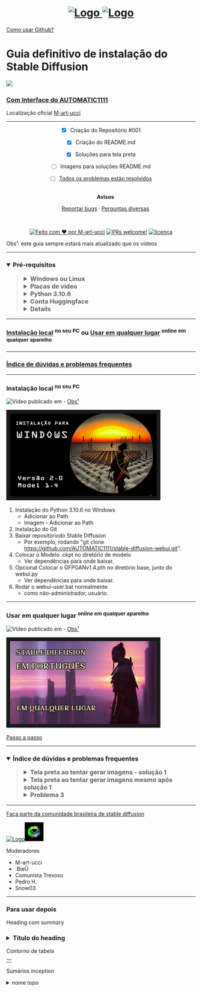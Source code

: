 <h1 align="center">
  <a href="https://github.com/M-art-ucci">
    <img src="https://github.com/M-art-ucci/Stable-Diffusion-pt-BR-Definitivo/blob/main/Assets/logo%20ouro%20veludo.png" alt="Logo" width="125" height="125">
  </a>
  <a href="https://discord.com/invite/9ZFdQH5YP6">
    <img src="https://github.com/M-art-ucci/Stable-Diffusion-pt-BR-Definitivo/blob/main/Assets/logo%20discord%20copy.png" alt="Logo" width="125" height="125">
</h1>
<a href="https://tecnoblog.net/responde/como-usar-o-github-guia-para-iniciantes/">Como usar Github?</a>

# Guia definitivo de instalação do Stable Diffusion
  	
  <a href="[b27da3676739813c35aa2d6aac4bd6d1326a2a7b](https://github.com/M-art-ucci/Stable-Diffusion-pt-BR-Definitivo/commit/b27da3676739813c35aa2d6aac4bd6d1326a2a7b)](https://img.shields.io/badge/%C3%BAltima%20modifica%C3%A7%C3%A3o-12%2F11%2F2022-green"><img src="https://img.shields.io/badge/%C3%BAltima%20modifica%C3%A7%C3%A3o-12%2F11%2F2022-green">

### Com [Interface do AUTOMATIC1111](https://github.com/AUTOMATIC1111/stable-diffusion-webui)
<div align="left"> Localização oficial <a href="https://github.com/M-art-ucci">M-art-ucci</a>
</div>

---

<div align="center">

- [x] Criação do Repositório #001
- [x] Criação do README.md
- [x] Soluções para tela preta
- [ ] Imagens para soluções README.md
- [ ] [Todos os problemas estão resolvidos](https://github.com/M-art-ucci/Stable-Diffusion-pt-BR-Definitivo/issues)
  <br />
  <br />
  
  <b>Avisos</b>
  
  <a href="https://github.com/M-art-ucci/Stable-Diffusion-pt-BR-Definitivo/issues">Reportar bugs</a>
  ·
  <a href="https://github.com/M-art-ucci/Stable-Diffusion-pt-BR-Definitivo/pulls">Perguntas diversas</a>
</div>

<div align="center">
<br />

[![Feito com ♥ por M-art-ucci](https://img.shields.io/badge/Feito%20com%20%E2%99%A5%20por-M--art--ucci-red)](https://github.com/M-art-ucci)
[![PRs welcome!](https://img.shields.io/badge/PRs-bem--vindos-orange)](https://github.com/M-art-ucci/Stable-Diffusion-pt-BR-Definitivo/pulls)
[![licença](https://img.shields.io/badge/Licen%C3%A7a-MIT-green)](LICENSE)

</div>

<div align="left"> Obs¹: este guia sempre estará mais atualizado que os vídeos
</div>

---

 <div>
 <h3><details open><summary><b>Pré-requisitos</b></summary>
     <blockquote><details><summary>
     Windows ou Linux
     </summary>
        <blockquote>
        Windows 10/11
        </blockquote>
        <blockquote>
        Linux
        </blockquote></details>
  <details closed><summary>Placas de vídeo</summary><blockquote>
     <details><summary>Nvidia com mais de 6GB de VRAM</summary><blockquote>
     Cada Placa
  </blockquote></details>
     <details closed><summary>Nvidia com 4GB a 6GB de VRAM</summary><blockquote>
     Cada Placa
  </blockquote></details>
  </blockquote></details>
  <details closed><summary>Python 3.10.6</summary><blockquote>
     <a href="https://www.python.org/ftp/python/3.10.6/python-3.10.6-amd64.exe">Instalador (64-bit)</a>
  </blockquote></details>
 
  <details closed><summary>Conta Huggingface</summary><blockquote>
     <a href="https://huggingface.co/">Huggingface.co</a> Não esqueça de confirmar o acesso ao termo no final da página!
     <blockquote>
     <a href="https://huggingface.co/blog/stable_diffusion#license">Licença
  
  <blockquote>
  
  </blockquote></details>
 
  <details closed><summary>Conta Google</summary><blockquote>
    <a href="https://accounts.google.com/signup/">Criar conta Google</a>
    <blockquote>     
  </blockquote></details>
</blockquote></details>
 </div>


---


### [Instalação local](https://github.com/M-art-ucci/Stable-Diffusion-pt-BR-Definitivo#instala%C3%A7%C3%A3o-local-no-seu-pc) </a> <sup>no seu PC</sup> ou [Usar em qualquer lugar</a> <sup> online em qualquer aparelho</sup>](https://github.com/M-art-ucci/Stable-Diffusion-pt-BR-Definitivo#usar-em-qualquer-lugar--online-em-qualquer-aparelho)


---
### [Índice de dúvidas e problemas frequentes](https://github.com/M-art-ucci/Stable-Diffusion-pt-BR-Definitivo#%C3%ADndice-de-d%C3%BAvidas-e-perguntas-frequentes--problema-1-----solu%C3%A7%C3%A3o-1----problema-2-----solu%C3%A7%C3%A3o-2-----)
---
### Instalação local</a> <sup>no seu PC</sup>

![Vídeo publicado em](https://img.shields.io/badge/v%C3%ADdeo%20publicado%20em-26%2F09%2F22-lightgrey) - <a href="https://github.com/M-art-ucci/Stable-Diffusion-pt-BR-Definitivo#instala%C3%A7%C3%A3o-local-no-seu-pc:~:text=Obs%C2%B9%3A%20este%20guia%20sempre%20estar%C3%A1%20mais%20atualizado%20que%20os%20v%C3%ADdeos">Obs¹</a>

<a href="http://www.youtube.com/watch?feature=player_embedded&v=QiwRMlW4qMQ"
target="_blank"><img src="https://github.com/M-art-ucci/Stable-Diffusion-pt-BR-Definitivo/blob/main/Assets/thumb%20video%201.png" 
alt="IMAGE ALT TEXT HERE" width="390" height="220" border="10" /></a>

1. Instalação do Python 3.10.6 no Windows
   - Adicionar ao Path
   - Imagem - Adicionar ao Path
2. Instalação do Git
3. Baixar repositóriodo Stable Diffusion
   - Por exemplo, rodando "git clone https://github.com/AUTOMATIC1111/stable-diffusion-webui.git".
4. Colocar o Modelo .ckpt no diretório de modelo
   - Ver dependências para onde baixar.
5. Opcional Colocar o GFPGANv1.4.pth no diretório base, junto do webui.py
   - Ver dependências para onde baixar.
6. Rodar o webui-user.bat normalmente
   - como não-administrador, usuário.

---
   
   
### Usar em qualquer lugar </a> <sup>online em qualquer aparelho</sup>

![Vídeo publicado em](https://img.shields.io/badge/v%C3%ADdeo%20publicado%20em-26%2F10%2F22-lightgrey) - <a href="https://github.com/M-art-ucci/Stable-Diffusion-pt-BR-Definitivo#instala%C3%A7%C3%A3o-local-no-seu-pc:~:text=Obs%C2%B9%3A%20este%20guia%20sempre%20estar%C3%A1%20mais%20atualizado%20que%20os%20v%C3%ADdeos">Obs¹</a>

<a href="http://www.youtube.com/watch?feature=player_embedded&v=JQVvl6VZSXg"
target="_blank"><img src="https://github.com/M-art-ucci/Stable-Diffusion-pt-BR-Definitivo/blob/main/Assets/sd%20em%20pt%20thumb.png" 
alt="IMAGE ALT TEXT HERE" width="390" height="220" border="10" /></a>



[Passo a passo](https://github.com/M-art-ucci/Fast-Stable-Diffusion-PT-Colab) 


---

<div>
 <h3><details open><summary><b>Índice de dúvidas e problemas frequentes</b></summary>
 <blockquote><details><summary>Tela preta ao tentar gerar imagens - solução 1</summary>
 <blockquote><details><summary>GPU NVIDIA GeForce GTX 1650, 1660 e 1660 Ti</summary>
 <blockquote>Abrir o webui-user.bat com editor de texto e acrescentar o argumento
     
        
     --precision full --no-half
     

  </blockquote></details>
  </blockquote></details>
  
  
  <details><summary>Tela preta ao tentar gerar imagens mesmo após solução 1</summary>
  <blockquote>
  1. Se houver espaços entre os nomes de cada caminho, colocar "-" até onde está o webui-ser.bat
  <blockquote></blockquote>
  2. Abrir o CMD na pasta do webui-seu.bat
  <blockquote></blockquote>
  3. Atualizar para a última versão digitando "git pull"
  <blockquote></blockquote>
  4. Abrir o arquivo webui-user.bat com um editor de texto
  <blockquote></blockquote>
  5. Na frente de "set COMMANDLINE_ARGS=" acrescentar o argumento "--precision full --no-half --medvram --opt-split-attention"  
  <blockquote></blockquote>
  6. Abaixo da linha "set COMMANDLINE_ARGS=" acrescentar o argumento "set OPTIMIZED_TURBO=true"  
  <blockquote></blockquote>
  
  </blockquote></details>
    
  <details><summary>Problema 3</summary><blockquote>
     Solução 3
  
  <blockquote>
  
  </blockquote></details>
      
</blockquote></details>
 </div>
   

---

<a href="https://discord.com/invite/9ZFdQH5YP6">Faça parte da comunidade brasileira de stable diffusion</a>

<a href="https://discord.com/"><img src="https://img.shields.io/badge/Discord-5865F2?style=for-the-badge&logo=discord&logoColor=white" alt="Logo" width="180" height="50"><a href="https://discord.com/invite/9ZFdQH5YP6"><img src="https://github.com/M-art-ucci/Stable-Diffusion-pt-BR-Definitivo/blob/main/Assets/logo%20SD%20BR%20nov%2022.png" alt="Logo" width="50" height="50">


</a>
   
 Moderadores
  - M-art-ucci
  - .BieÜ
  - Comunista Trevoso
  - Pedro H.
  - Snow03

---

<h3>Para usar depois</h3>

  Heading com summary
<div>
 <h3><details closed><summary><b>Título do heading</b></summary><blockquote>
  <details><summary>Summary 1</summary><blockquote>
     Lista 1
  </blockquote></details>
  <details><summary>Summary 2</summary><blockquote>
     Lista 2 
  <blockquote>  
  </blockquote></details>
      
</blockquote></details>
 </div>
   
Contorno de tabela

<table>
<tr>
<td>

</td>
</tr>
</table>

Sumários inception

<details closed><summary>nome topo</summary><blockquote>
     <details><summary>nome interno inicial 1</summary><blockquote>
     Nome interno final 1
  </blockquote></details>
     <details closed><summary>nome interno inicial 2</summary><blockquote>
     Nome interno final 2
  </blockquote></details>
  </blockquote></details>

